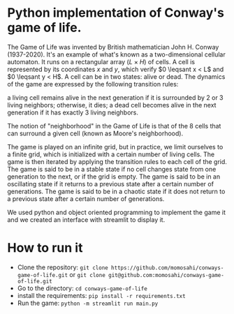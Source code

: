 # Python implementation of Conway's game of life.

The Game of Life was invented by British mathematician John H. Conway (1937-2020). It's an example of what's known as a two-dimensional cellular automaton. It runs on a rectangular array $(L \times H)$ of cells. A cell is represented by its coordinates $x$ and $y$, which verify $0 \leqsant x < L$ and $0 \leqsant y < H$.
A cell can be in two states: alive or dead. The dynamics of the game are expressed by the following transition rules:

a living cell remains alive in the next generation if it is surrounded by 2 or 3 living neighbors; otherwise, it dies;
a dead cell becomes alive in the next generation if it has exactly 3 living neighbors.

The notion of "neighborhood" in the Game of Life is that of the 8 cells that can surround a given cell (known as Moore's neighborhood).

The game is played on an infinite grid, but in practice, we limit ourselves to a finite grid, which is initialized with a certain number of living cells. The game is then iterated by applying the transition rules to each cell of the grid. The game is said to be in a stable state if no cell changes state from one generation to the next, or if the grid is empty. The game is said to be in an oscillating state if it returns to a previous state after a certain number of generations. The game is said to be in a chaotic state if it does not return to a previous state after a certain number of generations.


We used python and object oriented programming to implement the game it and we created an interface with streamlit to display it.

# How to run it

- Clone the repository: `git clone https://github.com/momosahi/conways-game-of-life.git` or `git clone git@github.com:momosahi/conways-game-of-life.git`
- Go to the directory: `cd conways-game-of-life`
- install the requirements: `pip install -r requirements.txt`
- Run the game: `python -m streamlit run main.py`


